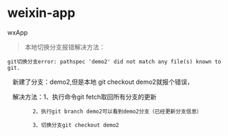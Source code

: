 # weixin-app
wxApp

>本地切换分支报错解决方法： 

    git切换分支error: pathspec 'demo2' did not match any file(s) known to git.
    
    新建了分支：demo2,但是本地 git checkout demo2就报个错误，
    
    解决方法：1、执行命令git fetch取回所有分支的更新

            2、执行git branch demo2可以看到demo2分支（已经更新分支信息）

            3、切换分支git checkout demo2
